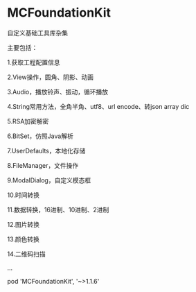 # MCFoundationKit

自定义基础工具库杂集

主要包括：

1.获取工程配置信息

2.View操作，圆角、阴影、动画

3.Audio，播放铃声、振动，循环播放

4.String常用方法，全角半角、utf8、url encode、转json array dic

5.RSA加密解密

6.BitSet，仿照Java解析

7.UserDefaults，本地化存储

8.FileManager，文件操作

9.ModalDialog，自定义模态框

10.时间转换

11.数据转换，16进制、10进制、2进制

12.图片转换

13.颜色转换

14.二维码扫描

...

pod 'MCFoundationKit', '~>1.1.6'
